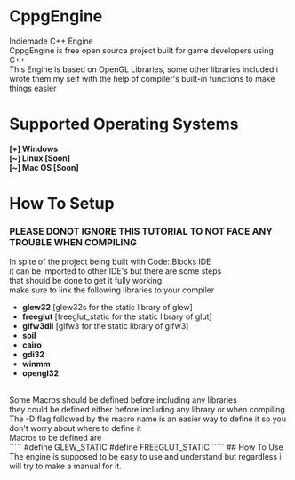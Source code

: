 # CppgEngine
Indiemade C++ Engine<br/>
CppgEngine is free open source project built for game developers using C++ <br/>
This Engine is based on OpenGL Libraries, some other libraries included i wrote them my self with the help of compiler's built-in functions to make things easier <br/>
# Supported Operating Systems
<b>[+] Windows</b><br/>
<b>[\~] Linux [Soon]</b><br/>
<b>[\~] Mac OS [Soon]</b><br/>

# How To Setup
### PLEASE DONOT IGNORE THIS TUTORIAL TO NOT FACE ANY TROUBLE WHEN COMPILING
In spite of the project being built with Code::Blocks IDE<br/>
it can be imported to other IDE's but there are some steps<br/>
that should be done to get it fully working.<br/>
make sure to link the following libraries to your compiler<br/>
<ul>
  <li><b>glew32</b> [glew32s for the static library of glew]</li>
  <li><b>freeglut</b> [freeglut_static for the static library of glut]</li>
  <li><b>glfw3dll</b> [glfw3 for the static library of glfw3]</li>
  <li><b>soil</b></li>
  <li><b>cairo</b></li>
  <li><b>gdi32</b></li>
  <li><b>winmm</b></li>
  <li><b>opengl32</b></li>
</ul><br/>
Some Macros should be defined before including any libraries<br/>
they could be defined either before including any library or when compiling<br/>
The -D flag followed by the macro name is an easier way to define it so you don't worry about where to define it<br/>
Macros to be defined are<br/>
`````
#define GLEW_STATIC
#define FREEGLUT_STATIC
`````
## How To Use
The engine is supposed to be easy to use and understand but regardless i will try to make a manual for it.<br/>

